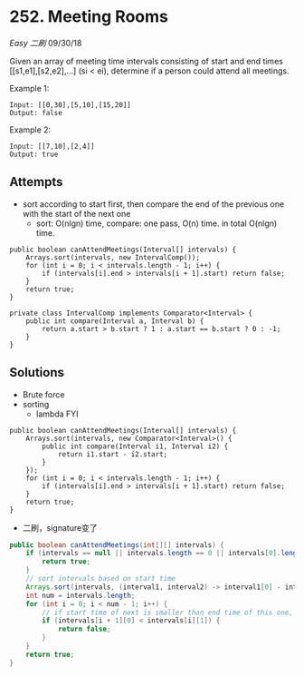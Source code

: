 # 252. Meeting Rooms
*Easy* *二刷*
09/30/18

Given an array of meeting time intervals consisting of start and end times [[s1,e1],[s2,e2],...] (si < ei), determine if a person could attend all meetings.

Example 1:
```
Input: [[0,30],[5,10],[15,20]]
Output: false
```
Example 2:
```
Input: [[7,10],[2,4]]
Output: true
```

## Attempts
* sort according to start first, then compare the end of the previous one with the start of the next one
  - sort: O(nlgn) time, compare: one pass, O(n) time. in total O(nlgn) time.
```
public boolean canAttendMeetings(Interval[] intervals) {
    Arrays.sort(intervals, new IntervalComp());
    for (int i = 0; i < intervals.length - 1; i++) {
        if (intervals[i].end > intervals[i + 1].start) return false;
    }
    return true;
}

private class IntervalComp implements Comparator<Interval> {
    public int compare(Interval a, Interval b) {
        return a.start > b.start ? 1 : a.start == b.start ? 0 : -1;
    }
}
```

## Solutions
* Brute force
* sorting
  - lambda FYI
```
public boolean canAttendMeetings(Interval[] intervals) {
    Arrays.sort(intervals, new Comparator<Interval>() {
        public int compare(Interval i1, Interval i2) {
            return i1.start - i2.start;
        }        
    });
    for (int i = 0; i < intervals.length - 1; i++) {
        if (intervals[i].end > intervals[i + 1].start) return false;
    }
    return true;
}
```

- 二刷，signature变了
```Java
public boolean canAttendMeetings(int[][] intervals) {
    if (intervals == null || intervals.length == 0 || intervals[0].length == 0) {
        return true;
    }
    // sort intervals based on start time
    Arrays.sort(intervals, (interval1, interval2) -> interval1[0] - interval2[0]);
    int num = intervals.length;
    for (int i = 0; i < num - 1; i++) {
        // if start time of next is smaller than end time of this one, false
        if (intervals[i + 1][0] < intervals[i][1]) {
            return false;
        }
    }
    return true;
}
```
